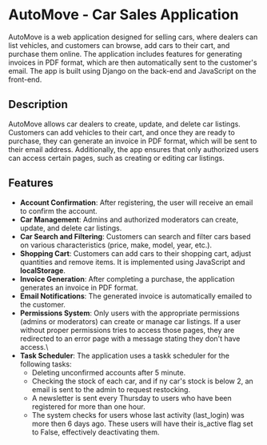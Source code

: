 # AutoMove - Car Sales Application

AutoMove is a web application designed for selling cars, where dealers can list vehicles, and customers can browse, add cars to their cart, and purchase them online. The application includes features for generating invoices in PDF format, which are then automatically sent to the customer's email. The app is built using Django on the back-end and JavaScript on the front-end.

## Description

AutoMove allows car dealers to create, update, and delete car listings. Customers can add vehicles to their cart, and once they are ready to purchase, they can generate an invoice in PDF format, which will be sent to their email address. Additionally, the app ensures that only authorized users can access certain pages, such as creating or editing car listings.

## Features

- **Account Confirmation**: After registering, the user will receive an email to confirm the account.
- **Car Management**: Admins and authorized moderators can create, update, and delete car listings.
- **Car Search and Filtering**: Customers can search and filter cars based on various characteristics (price, make, model, year, etc.).
- **Shopping Cart**: Customers can add cars to their shopping cart, adjust quantities and remove items. It is implemented using JavaScript and  **localStorage**.
- **Invoice Generation**: After completing a purchase, the application generates an invoice in PDF format.
- **Email Notifications**: The generated invoice is automatically emailed to the customer.
- **Permissions System**: Only users with the appropriate permissions (admins or moderators) can create or manage car listings. If a user without proper permissions tries to access those pages, they are redirected to an error page with a message stating they don't have access.\
- **Task Scheduler**: The application uses a taskk scheduler for the following tasks:
  - Deleting unconfirmed accounts after 5 minute.
  - Checking the stock of each car, and if ny car's stock is below 2, an email is sent to the admin to request restocking.
  - A newsletter is sent every Thursday to users who have been registered for more than one hour.
  - The system checks for users whose last activity (last_login) was more then 6 days ago. These users will have their is_active flag set to False, effectively deactivating them.
